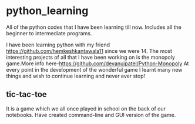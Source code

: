 # python_learning
All of the python codes that I have been learning till now.
Includes all the beginner to intermediate programs. 

I have been learning python with my friend https://github.com/hemkeshkantawala11 since we were 14.
The most interesting projects of all that I have been working on is the monopoly game.More info here-https://github.com/devanujpatel/Python-Monopoly At every point in the development of the wonderful game I learnt many new things and wish to continue learning and never ever stop!

## tic-tac-toe
It is a game which we all once played in school on the back of our notebooks. Have created command-line and GUI version of the game.

